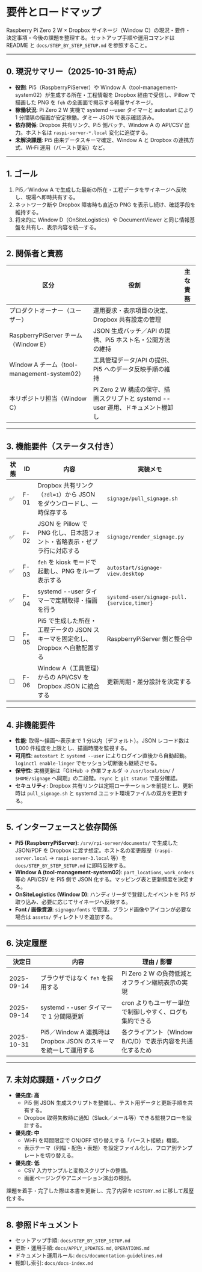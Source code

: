 # 要件とロードマップ

Raspberry Pi Zero 2 W × Dropbox サイネージ（Window C）の現況・要件・決定事項・今後の課題を整理する。セットアップ手順や運用コマンドは README と `docs/STEP_BY_STEP_SETUP.md` を参照すること。

---

## 0. 現況サマリー（2025-10-31 時点）
- **役割**: Pi5（RaspberryPiServer）や Window A（tool-management-system02）が生成する所在・工程情報を Dropbox 経由で受信し、Pillow で描画した PNG を `feh` の全画面で掲示する軽量サイネージ。
- **稼働状況**: Pi Zero 2 W 実機で systemd --user タイマーと autostart により 1 分間隔の描画が安定稼働。ダミー JSON で表示確認済み。
- **依存関係**: Dropbox 共有リンク、Pi5 側バッチ、Window A の API/CSV 出力。ホスト名は `raspi-server-*.local` 変化に追従する。
- **未解決課題**: Pi5 由来データスキーマ確定、Window A と Dropbox の連携方式、Wi‑Fi 運用（バースト更新）など。

---

## 1. ゴール
1. Pi5／Window A で生成した最新の所在・工程データをサイネージへ反映し、現場へ即時共有する。
2. ネットワーク断や Dropbox 障害時も直近の PNG を表示し続け、確認手段を維持する。
3. 将来的に Window D（OnSiteLogistics）や DocumentViewer と同じ情報基盤を共有し、表示内容を統一する。

---

## 2. 関係者と責務

| 区分 | 役割 | 主な責務 |
| --- | --- | --- |
| プロダクトオーナー（ユーザー） | 運用要求・表示項目の決定、Dropbox 共有設定の管理 |
| RaspberryPiServer チーム（Window E） | JSON 生成バッチ／API の提供、Pi5 ホスト名・公開方法の維持 |
| Window A チーム（tool-management-system02） | 工具管理データ/API の提供、Pi5 へのデータ反映手順の維持 |
| 本リポジトリ担当（Window C） | Pi Zero 2 W 構成の保守、描画スクリプトと systemd --user 運用、ドキュメント棚卸し |

---

## 3. 機能要件（ステータス付き）

| 状態 | ID | 内容 | 実装メモ |
| --- | --- | --- | --- |
| ✅ | F-01 | Dropbox 共有リンク（`?dl=1`）から JSON をダウンロードし、一時保存する | `signage/pull_signage.sh` |
| ✅ | F-02 | JSON を Pillow で PNG 化し、日本語フォント・省略表示・ゼブラ行に対応する | `signage/render_signage.py` |
| ✅ | F-03 | `feh` を kiosk モードで起動し、PNG をループ表示する | `autostart/signage-view.desktop` |
| ✅ | F-04 | systemd --user タイマーで定期取得・描画を行う | `systemd-user/signage-pull.{service,timer}` |
| ☐ | F-05 | Pi5 で生成した所在・工程データの JSON スキーマを固定化し、Dropbox へ自動配置する | RaspberryPiServer 側と整合中 |
| ☐ | F-06 | Window A（工具管理）からの API/CSV を Dropbox JSON に統合する | 更新周期・差分設計を決定する |

---

## 4. 非機能要件
- **性能**: 取得〜描画〜表示まで 1 分以内（デフォルト）。JSON レコード数は 1,000 件程度を上限とし、描画時間を監視する。
- **可用性**: `autostart` と `systemd --user` によりログイン直後から自動起動。`loginctl enable-linger` でセッション切断後も継続させる。
- **保守性**: 実機更新は「GitHub → 作業フォルダ → `/usr/local/bin/` / `$HOME/signage` へ同期」の二段階。`rsync` と `git status` で差分確認。
- **セキュリティ**: Dropbox 共有リンクは定期ローテーションを前提とし、更新時は `pull_signage.sh` と systemd ユニット環境ファイルの双方を更新する。

---

## 5. インターフェースと依存関係
- **Pi5 (RaspberryPiServer)**: `/srv/rpi-server/documents/` で生成した JSON/PDF を Dropbox に渡す想定。ホスト名の変更履歴（`raspi-server.local` → `raspi-server-3.local` 等）を `docs/STEP_BY_STEP_SETUP.md` に即時反映する。
- **Window A (tool-management-system02)**: `part_locations`, `work_orders` 等の API/CSV を Pi5 側で JSON 化する。マッピング表と更新頻度を決定する。
- **OnSiteLogistics (Window D)**: ハンディリーダで登録したイベントを Pi5 が取り込み、必要に応じてサイネージへ反映する。
- **Font / 画像資源**: `signage/fonts` で管理。ブランド画像やアイコンが必要な場合は `assets/` ディレクトリを追加する。

---

## 6. 決定履歴

| 決定日 | 内容 | 理由 / 影響 |
| --- | --- | --- |
| 2025-09-14 | ブラウザではなく `feh` を採用する | Pi Zero 2 W の負荷低減とオフライン継続表示の実現 |
| 2025-09-14 | systemd --user タイマーで 1 分間隔更新 | cron よりもユーザー単位で制御しやすく、ログも集約できる |
| 2025-10-31 | Pi5／Window A 連携時は Dropbox JSON のスキーマを統一して運用する | 各クライアント（Window B/C/D）で表示内容を共通化するため |

---

## 7. 未対応課題・バックログ

- **優先度: 高**
  - Pi5 側 JSON 生成スクリプトを整備し、テスト用データと更新手順を共有する。
  - Dropbox 取得失敗時に通知（Slack／メール等）できる監視フローを設計する。
- **優先度: 中**
  - Wi‑Fi を時間限定で ON/OFF 切り替えする「バースト接続」機能。
  - 表示テーマ（列幅・配色・表題）を設定ファイル化し、フロア別テンプレートを切り替える。
- **優先度: 低**
  - CSV 入力サンプルと変換スクリプトの整備。
  - 画面ページングやアニメーション演出の検討。

課題を着手・完了した際は本書を更新し、完了内容を `HISTORY.md` に移して履歴化する。

---

## 8. 参照ドキュメント
- セットアップ手順: `docs/STEP_BY_STEP_SETUP.md`
- 更新・運用手順: `docs/APPLY_UPDATES.md`, `OPERATIONS.md`
- ドキュメント運用ルール: `docs/documentation-guidelines.md`
- 棚卸し索引: `docs/docs-index.md`
